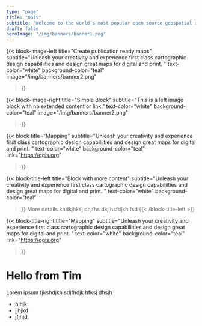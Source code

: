 ```yaml
---
type: "page"
title: "QGIS"
subtitle: "Welcome to the world’s most popular open source geospatial data management and analysis suite."
draft: false
heroImage: "/img/banners/banner1.png"
---
```


{{< block-image-left
    title="Create publication ready maps"
    subtitle="Unleash your creativity and experience first class cartographic design capabiliities and design great maps for digital and print. "
    text-color="white"
    background-color="teal"
    image="/img/banners/banner2.png"
>}}


{{< block-image-right
    title="Simple Block"
    subtitle="This is a left image block with no extended content or link."
    text-color="white"
    background-color="teal"
    image="/img/banners/banner2.png"
>}}

{{< block
    title="Mapping"
    subtitle="Unleash your creativity and experience first class cartographic design capabiliities and design great maps for digital and print. "
    text-color="white"
    background-color="teal"
    link="https://qgis.org"
>}}

{{< block-title-left
    title="Block with more content"
    subtitle="Unleash your creativity and experience first class cartographic design capabiliities and design great maps for digital and print. "
    text-color="white"
    background-color="teal"
>}}
More details khdkjhksj dhjfhs dkj hsfdjkh fsd
{{< /block-title-left >}}

{{< block-title-right
    title="Mapping"
    subtitle="Unleash your creativity and experience first class cartographic design capabiliities and design great maps for digital and print. "
    text-color="white"
    background-color="teal"
    link="https://qgis.org"
>}}

<div class="content">

# Hello from Tim

Lorem ipsum fjkshdjkh sdjfhdjk hfksj dhsjh

* hjhjk
* jjhjkd
* jfjhjd

</div>
